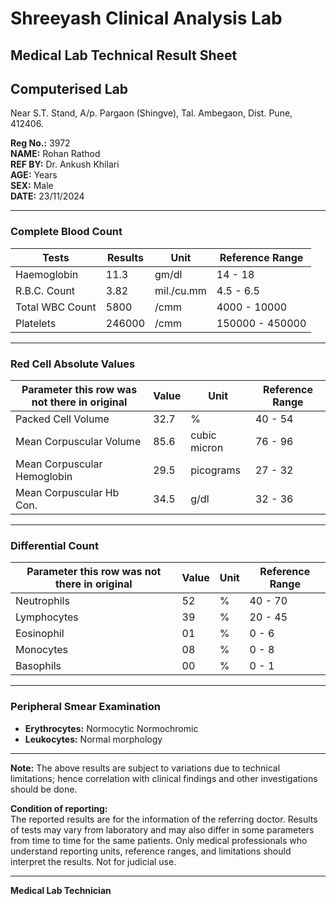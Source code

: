# Shreeyash Clinical Analysis Lab

## Medical Lab Technical Result Sheet  

## Computerised Lab  

Near S.T. Stand, A/p. Pargaon (Shingve), Tal. Ambegaon, Dist. Pune, 412406.  

**Reg No.:** 3972  
**NAME:** Rohan Rathod  
**REF BY:** Dr. Ankush Khilari  
**AGE:** Years  
**SEX:** Male  
**DATE:** 23/11/2024  

---

### Complete Blood Count  

| **Tests**           | **Results** | **Unit**       | **Reference Range** |
|---------------------|-------------|----------------|---------------------|
| Haemoglobin         | 11.3        | gm/dl          | 14 - 18             |
| R.B.C. Count        | 3.82        | mil./cu.mm     | 4.5 - 6.5           |
| Total WBC Count     | 5800        | /cmm           | 4000 - 10000        |
| Platelets           | 246000      | /cmm           | 150000 - 450000     |

---

### Red Cell Absolute Values  

| **Parameter** this row was not there in original | **Value** | **Unit**       | **Reference Range** |
|----------------------------------|-----------|----------------|----------------------|
| Packed Cell Volume               | 32.7      | %              | 40 - 54             |
| Mean Corpuscular Volume          | 85.6      | cubic micron   | 76 - 96             |
| Mean Corpuscular Hemoglobin      | 29.5      | picograms      | 27 - 32             |
| Mean Corpuscular Hb Con.         | 34.5      | g/dl           | 32 - 36             |

---

### Differential Count  

| **Parameter** this row was not there in original | **Value** | **Unit** | **Reference Range** |
|------------------|-----------|----------|----------------------|
| Neutrophils      | 52        | %        | 40 - 70             |
| Lymphocytes      | 39        | %        | 20 - 45             |
| Eosinophil       | 01        | %        | 0 - 6               |
| Monocytes        | 08        | %        | 0 - 8               |
| Basophils        | 00        | %        | 0 - 1               |

---

### Peripheral Smear Examination  

- **Erythrocytes:** Normocytic Normochromic  
- **Leukocytes:** Normal morphology  

---

**Note:** The above results are subject to variations due to technical limitations; hence correlation with clinical findings and other investigations should be done.  

**Condition of reporting:**  
The reported results are for the information of the referring doctor. Results of tests may vary from laboratory and may also differ in some parameters from time to time for the same patients. Only medical professionals who understand reporting units, reference ranges, and limitations should interpret the results. Not for judicial use.  

---

**Medical Lab Technician**  
